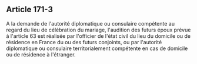 Article 171-3
----
A la demande de l'autorité diplomatique ou consulaire compétente au regard du
lieu de célébration du mariage, l'audition des futurs époux prévue à l'article
63 est réalisée par l'officier de l'état civil du lieu du domicile ou de
résidence en France du ou des futurs conjoints, ou par l'autorité diplomatique
ou consulaire territorialement compétente en cas de domicile ou de résidence à
l'étranger.

